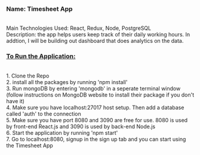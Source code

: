 <h3><b>Name: Timesheet App</b></h3>
<br/>
Main Technologies Used: React, Redux, Node, PostgreSQL
<br/>
Description: the app helps users keep track of their daily working hours. In addtion, I will be building out dashboard that does analytics on the data.
<br/>
<h3><u>To Run the Application:</u></h3>
<br/>
1. Clone the Repo
<br/>
2. install all the packages by running 'npm install'
<br/>
3. Run mongoDB by entering 'mongodb' in a seperate terminal window (follow instructions on MongoDB website to install their package if you don't have it)
<br/>
4. Make sure you have localhost:27017 host setup. Then add a database called 'auth' to the connection
<br/>
5. Make sure you have port 8080 and 3090 are free for use. 8080 is used by front-end React.js and 3090 is used by back-end Node.js
<br/>
6. Start the application by running 'npm start'
<br/>
7. Go to localhost:8080, signup in the sign up tab and you can start using the Timesheet App